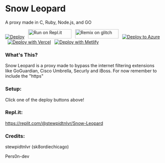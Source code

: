 # Snow Leopard
A proxy made in C, Ruby, Node.js, and GO

[![Deploy](https://github.com/Monstars-dev/Snow-Leopard/raw/main/static/images/heroku.svg)](https://heroku.com/deploy?template=https://github.com/Monstars-dev/Snow-Leopard/tree/main)
&nbsp;
<a href="https://repl.it/github/Monstars-dev/Snow-Leopard" title="Run on Repl.it"><img alt="Run on Repl.it" src="https://github.com/Monstars-dev/Snow-Leopard/raw/main/static/images/replit.svg" width="140" height="30"><img></a>
&nbsp;
<a href="https://glitch.com/edit/#!/import/github/Monstars-dev/Snow-Leopard" title="Remix on Glitch"><img alt="Remix on glitch" src="https://github.com/Monstars-dev/Snow-Leopard/raw/main/static/images/glitch.svg" width="140" height="30"><img></a>
&nbsp;
[![Deploy to Azure](https://github.com/Monstars-dev/Snow-Leopard/raw/main/static/images/azure.svg)](https://portal.azure.com/#create/Microsoft.Template/uri/https%3A%2F%2Fdev.azure.com%2Forgname%2Fprojectname%2F_apis%2Fgit%2Frepositories%2Freponame%2Fitems%3FscopePath%3D%2freponame%2fazuredeploy.json%26api-version%3D6.0)
&nbsp;
[![Deploy with Vercel](https://github.com/Monstars-dev/Snow-Leopard/raw/main/static/images/vercel.svg)](https://vercel.com/new/git/external?repository-url=https%3A%2F%2Fgithub.com%2FMonstars-dev%2FSnow-Leopard)
&nbsp;
[![Deploy with Metlify](https://github.com/Monstars-dev/Snow-Leopard/raw/main/static/images/netlify.svg)](https://app.netlify.com/start/deploy?repository=https://github.com/Monstars-dev/Snow-Leopard)

### What's This?

Snow Leopard is a proxy made to bypass the internet filtering extensions like GoGuardian, Cisco Umbrella, Securly and iBoss. For now remember to include the "https"

### Setup:

Click one of the deploy buttons above!

### Repl.it:

https://replit.com/@stewpidtnlvr/Snow-Leopard

### Credits:

stewpidtnlvr (sk8ordiechicago)

Pers0n-dev
